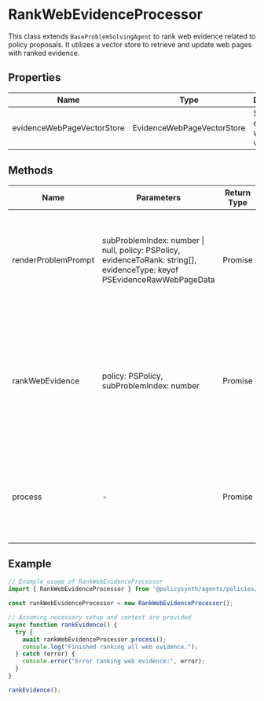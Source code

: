 # RankWebEvidenceProcessor

This class extends `BaseProblemSolvingAgent` to rank web evidence related to policy proposals. It utilizes a vector store to retrieve and update web pages with ranked evidence.

## Properties

| Name                        | Type                             | Description                                   |
|-----------------------------|----------------------------------|-----------------------------------------------|
| evidenceWebPageVectorStore  | EvidenceWebPageVectorStore       | Store for evidence web page vectors.          |

## Methods

| Name                 | Parameters                                                                                                      | Return Type | Description                                                                                   |
|----------------------|-----------------------------------------------------------------------------------------------------------------|-------------|-----------------------------------------------------------------------------------------------|
| renderProblemPrompt  | subProblemIndex: number \| null, policy: PSPolicy, evidenceToRank: string[], evidenceType: keyof PSEvidenceRawWebPageData | Promise     | Prepares the problem prompt for the language model to filter and rank policy evidence.       |
| rankWebEvidence      | policy: PSPolicy, subProblemIndex: number                                                                       | Promise     | Ranks all web evidence for a given policy by iterating over evidence types and updating the vector store with ranked evidence. |
| process              | -                                                                                                               | Promise     | Processes the ranking of web evidence across all sub-problems and policies.                   |

## Example

```javascript
// Example usage of RankWebEvidenceProcessor
import { RankWebEvidenceProcessor } from '@policysynth/agents/policies/ranking/rankWebEvidence.js';

const rankWebEvidenceProcessor = new RankWebEvidenceProcessor();

// Assuming necessary setup and context are provided
async function rankEvidence() {
  try {
    await rankWebEvidenceProcessor.process();
    console.log("Finished ranking all web evidence.");
  } catch (error) {
    console.error("Error ranking web evidence:", error);
  }
}

rankEvidence();
```